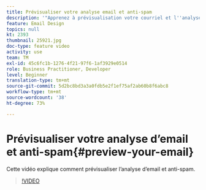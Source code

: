 ```yaml
---
title: Prévisualiser votre analyse email et anti-spam
description: '"Apprenez à prévisualisation votre courriel et l''analyse antispam."'
feature: Email Design
topics: null
kt: 2393
thumbnail: 25921.jpg
doc-type: feature video
activity: use
team: TM
exl-id: 45c6fc1b-1276-4f21-97f6-1af3929e0514
role: Business Practitioner, Developer
level: Beginner
translation-type: tm+mt
source-git-commit: 5d2bc8bd3a3a0fdb5e2f1ef75af2ab60b8f6abc8
workflow-type: tm+mt
source-wordcount: '38'
ht-degree: 73%

---
```


# Prévisualiser votre analyse d’email et anti-spam{#preview-your-email}

Cette vidéo explique comment prévisualiser l’analyse d’email et anti-spam.

>[!VIDEO](https://video.tv.adobe.com/v/25921?quality=12)
